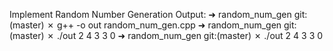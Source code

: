 Implement Random Number Generation
Output:
➜  random_num_gen git:(master) ✗ g++ -o out random_num_gen.cpp
➜  random_num_gen git:(master) ✗ ./out
2
4
3
3
0
➜  random_num_gen git:(master) ✗ ./out
2
4
3
3
0
